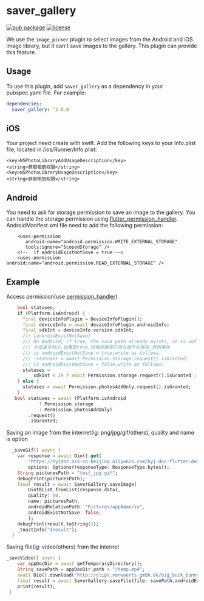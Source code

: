 # saver_gallery

[![pub package](https://img.shields.io/pub/v/saver_gallery.svg)](https://pub.dartlang.org/packages/saver_gallery)
[![license](https://img.shields.io/github/license/mashape/apistatus.svg)](https://choosealicense.com/licenses/mit/)

We use the `image_picker` plugin to select images from the Android and iOS image library, but it can't save images to the gallery. This plugin can provide this feature.

## Usage

To use this plugin, add `saver_gallery` as a dependency in your pubspec.yaml file. For example:
```yaml
dependencies:
  saver_gallery: ^2.0.0
```

## iOS
Your project need create with swift.
Add the following keys to your Info.plist file, located in 
<project root>/ios/Runner/Info.plist:
```
<key>NSPhotoLibraryAddUsageDescription</key>
<string>获取相册权限</string>
<key>NSPhotoLibraryUsageDescription</key>
<string>获取相册权限</string>
```

##  Android
You need to ask for storage permission to save an image to the gallery. You can handle the storage permission using [flutter_permission_handler](https://github.com/BaseflowIT/flutter-permission-handler).
AndroidManifest.xml file need to add the following permission:
 ```
     <uses-permission
        android:name="android.permission.WRITE_EXTERNAL_STORAGE"
        tools:ignore="ScopedStorage" />
     <!--  if androidExistNotSave = true -->
     <uses-permission android:name="android.permission.READ_EXTERNAL_STORAGE" />   
 ```

## Example
Access permission(use [permission_handler](https://pub.dev/packages/permission_handler))
``` dart
    bool statuses;
    if (Platform.isAndroid) {
      final deviceInfoPlugin = DeviceInfoPlugin();
      final deviceInfo = await deviceInfoPlugin.androidInfo;
      final sdkInt = deviceInfo.version.sdkInt;
      /// [androidExistNotSave]
      /// On Android, if true, the save path already exists, it is not saved. Otherwise, it is saved
      /// 在安卓平台上,如果是true,则保存路径已存在就不在保存,否则保存
      /// is androidExistNotSave = true,write as follows:
      ///  statuses = await Permission.storage.request().isGranted;
      /// is androidExistNotSave = false,write as follows:
      statuses =
          sdkInt < 29 ? await Permission.storage.request().isGranted : true;
    } else {
      statuses = await Permission.photosAddOnly.request().isGranted;
    }
   bool statuses = await (Platform.isAndroid
            ? Permission.storage
            : Permission.photosAddOnly)
        .request()
        .isGranted;
```

Saving an image from the internet(ig: png/jpg/gif/others), quality and name is option
``` dart
  _saveGif() async {
    var response = await Dio().get(
        "https://hyjdoc.oss-cn-beijing.aliyuncs.com/hyj-doc-flutter-demo-run.gif",
        options: Options(responseType: ResponseType.bytes));
    String picturesPath = "test_jpg.gif";
    debugPrint(picturesPath);
    final result = await SaverGallery.saveImage(
        Uint8List.fromList(response.data),
        quality: 60,
        name: picturesPath,
        androidRelativePath: "Pictures/appName/xx",
        androidExistNotSave: false,
        );
    debugPrint(result.toString());
    _toastInfo("$result");
  }
```

Saving file(ig: video/others) from the internet
``` dart
_saveVideo() async {
    var appDocDir = await getTemporaryDirectory();
    String savePath = appDocDir.path + "/temp.mp4";
    await Dio().download("http://clips.vorwaerts-gmbh.de/big_buck_bunny.mp4", savePath);
    final result = await SaverGallery.saveFile(file: savePath,androidExistNotSave: true, name: '123.mp4',androidRelativePath: "Movies");
    print(result);
 }
```
